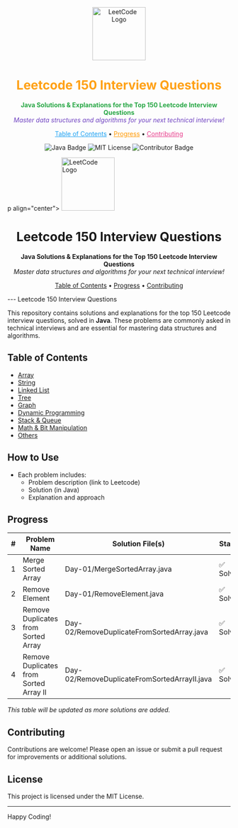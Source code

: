 <p align="center">
    <img src="https://leetcode.com/static/images/LeetCode_logo_rvs.png" alt="LeetCode Logo" width="120"/>
</p>

<h1 align="center" style="color:#FFA116;">Leetcode 150 Interview Questions</h1>

<p align="center">
    <b style="color:#28a745;">Java Solutions &amp; Explanations for the Top 150 Leetcode Interview Questions</b><br>
    <i style="color:#6f42c1;">Master data structures and algorithms for your next technical interview!</i>
</p>

<p align="center">
    <a href="#table-of-contents" style="color:#1da1f2;">Table of Contents</a> •
    <a href="#progress" style="color:#ff9800;">Progress</a> •
    <a href="#contributing" style="color:#e83e8c;">Contributing</a>
</p>

<p align="center">
    <img src="https://img.shields.io/badge/Language-Java-blue.svg" alt="Java Badge"/>
    <img src="https://img.shields.io/badge/License-MIT-yellow.svg" alt="MIT License"/>
    <img src="https://img.shields.io/badge/Contributor-Sachin%20Yadav-brightgreen.svg" alt="Contributor Badge"/>
</p>p align="center">
    <img src="https://leetcode.com/static/images/LeetCode_logo_rvs.png" alt="LeetCode Logo" width="120"/>
</p>

<h1 align="center">Leetcode 150 Interview Questions</h1>

<p align="center">
    <b>Java Solutions & Explanations for the Top 150 Leetcode Interview Questions</b><br>
    <i>Master data structures and algorithms for your next technical interview!</i>
</p>

<p align="center">
    <a href="#table-of-contents">Table of Contents</a> •
    <a href="#progress">Progress</a> •
    <a href="#contributing">Contributing</a>
</p>

--- Leetcode 150 Interview Questions

This repository contains solutions and explanations for the top 150 Leetcode interview questions, solved in **Java**. These problems are commonly asked in technical interviews and are essential for mastering data structures and algorithms.

## Table of Contents

- [Array](#array)
- [String](#string)
- [Linked List](#linked-list)
- [Tree](#tree)
- [Graph](#graph)
- [Dynamic Programming](#dynamic-programming)
- [Stack & Queue](#stack--queue)
- [Math & Bit Manipulation](#math--bit-manipulation)
- [Others](#others)

## How to Use

- Each problem includes:
    - Problem description (link to Leetcode)
    - Solution (in Java)
    - Explanation and approach

## Progress
| #  | Problem Name                        | Solution File(s)                        | Status   |
|----|-------------------------------------|-----------------------------------------|----------|
| 1  | Merge Sorted Array                  | Day-01/MergeSortedArray.java            | ✅ Solved |
| 2  | Remove Element                      | Day-01/RemoveElement.java               | ✅ Solved |
| 3  | Remove Duplicates from Sorted Array | Day-02/RemoveDuplicateFromSortedArray.java | ✅ Solved |
| 4  | Remove Duplicates from Sorted Array II | Day-02/RemoveDuplicateFromSortedArrayII.java | ✅ Solved |

*This table will be updated as more solutions are added.*

## Contributing

Contributions are welcome! Please open an issue or submit a pull request for improvements or additional solutions.

## License

This project is licensed under the MIT License.

---

Happy Coding!